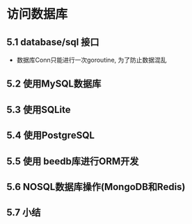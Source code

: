 # 访问数据库



 ## 5.1  database/sql 接口

 - 数据库Conn只能进行一次goroutine, 为了防止数据混乱



 ## 5.2 使用MySQL数据库
 ## 5.3 使用SQLite
 ## 5.4 使用PostgreSQL
 ## 5.5 使用 beedb库进行ORM开发
 ## 5.6 NOSQL数据库操作(MongoDB和Redis)
 ## 5.7 小结